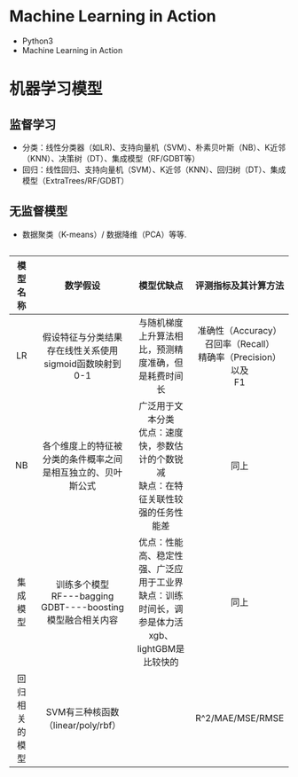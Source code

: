# Machine Learning in Action
- Python3 
- Machine Learning in Action

# 机器学习模型
## 监督学习
- 分类：线性分类器（如LR)、支持向量机（SVM）、朴素贝叶斯（NB）、K近邻（KNN）、决策树（DT）、集成模型（RF/GDBT等）
- 回归：线性回归、支持向量机（SVM）、K近邻（KNN）、回归树（DT）、集成模型（ExtraTrees/RF/GDBT）
## 无监督模型
- 数据聚类（K-means）/ 数据降维（PCA）等等.
##

模型名称|数学假设|模型优缺点|评测指标及其计算方法
:-:|:-:|:-:|:-:
LR|假设特征与分类结果存在线性关系使用sigmoid函数映射到0-1|与随机梯度上升算法相比，预测精度准确，但是耗费时间长|准确性（Accuracy）<br>召回率（Recall）<br>精确率（Precision）以及<br>F1
NB|各个维度上的特征被分类的条件概率之间是相互独立的、贝叶斯公式|广泛用于文本分类<br>优点：速度快，参数估计的个数锐减<br>缺点：在特征关联性较强的任务性能差|同上
集成模型|训练多个模型<br>RF---bagging<br>GDBT----boosting<br>模型融合相关内容|优点：性能高、稳定性强、广泛应用于工业界<br>缺点：训练时间长，调参是体力活<br>xgb、lightGBM是比较快的|同上
回归相关的模型|SVM有三种核函数<br>（linear/poly/rbf）| |R^2/MAE/MSE/RMSE
